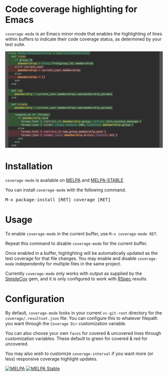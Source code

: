 Code coverage highlighting for Emacs
=======================================================

`coverage-mode` is an Emacs minor mode that enables the highlighting
of lines within buffers to indicate their code coverage status, as
determined by your test suite.

![Screenshot](coverage-example-screenshot.png)

Installation
=============

`coverage-mode` is available on [MELPA](http://melpa.org) and
[MELPA-STABLE](http://stable.melpa.org)

You can install `coverage-mode` with the following command.

<kbd>M-x package-install [RET] coverage [RET]</kbd>

Usage
=====

To enable `coverage-mode` in the current buffer, use `M-x
coverage-mode RET`.

Repeat this command to disable `coverage-mode` for the current
buffer.

Once enabled in a buffer, highlighting will be automatically updated
as the test coverage for that file changes. You may enable and disable
`coverage-mode` independently for multiple files in the same project.

Currently `coverage-mode` only works with output as supplied by the
[SimpleCov](https://github.com/colszowka/simplecov) gem, and it is
only configured to work with [RSpec](https://github.com/rspec/rspec)
results.

Configuration
====

By default, `coverage-mode` looks in your current `vc-git-root`
directory for the `coverage/.resultset.json` file. You can configure
this to whatever filepath you want through the `Coverage Dir`
customization variable.

You can also choose your own `faces` for covered & uncovered lines
through customization variables. These default to green for covered &
red for uncovered.

You may also wish to customize `coverage-interval` if you want more
(or less) responsive coverage highlight updates.

[![MELPA](https://melpa.org/packages/coverage-badge.svg)](https://melpa.org/#/coverage)
[![MELPA Stable](http://stable.melpa.org/packages/coverage-badge.svg)](http://stable.melpa.org/#/coverage)
